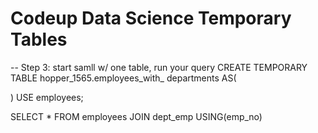 # Codeup Data Science Temporary Tables


-- Step 3: start samll w/ one table, run your query
CREATE TEMPORARY TABLE hopper_1565.employees_with_ departments AS(
    
)
USE employees;

SELECT * 
FROM employees
JOIN dept_emp USING(emp_no)
